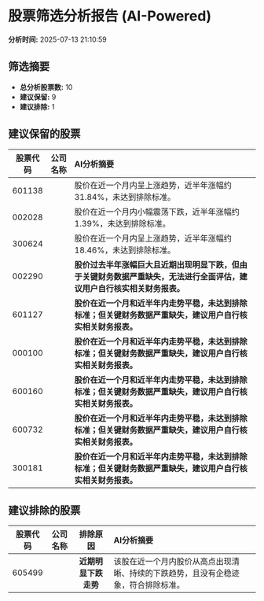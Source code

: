 # 股票筛选分析报告 (AI-Powered)

**分析时间:** 2025-07-13 21:10:59

## 筛选摘要

- **总分析股票数:** 10
- **建议保留:** 9
- **建议排除:** 1

## 建议保留的股票

| 股票代码 | 公司名称 | AI分析摘要 |
|:---:|:---:|:---|
| 601138 |  | 股价在近一个月内呈上涨趋势，近半年涨幅约31.84%，未达到排除标准。 |
| 002028 |  | 股价在近一个月内小幅震荡下跌，近半年涨幅约1.39%，未达到排除标准。 |
| 300624 |  | 股价在近一个月内呈上涨趋势，近半年涨幅约18.46%，未达到排除标准。 |
| 002290 |  | **股价过去半年涨幅巨大且近期出现明显下跌，但由于关键财务数据严重缺失，无法进行全面评估，建议用户自行核实相关财务报表。** |
| 601127 |  | **股价在近一个月和近半年内走势平稳，未达到排除标准；但关键财务数据严重缺失，建议用户自行核实相关财务报表。** |
| 000100 |  | **股价在近一个月和近半年内走势平稳，未达到排除标准；但关键财务数据严重缺失，建议用户自行核实相关财务报表。** |
| 600160 |  | **股价在近一个月和近半年内走势平稳，未达到排除标准；但关键财务数据严重缺失，建议用户自行核实相关财务报表。** |
| 600732 |  | **股价在近一个月和近半年内走势平稳，未达到排除标准；但关键财务数据严重缺失，建议用户自行核实相关财务报表。** |
| 300181 |  | **股价在近一个月和近半年内走势平稳，未达到排除标准；但关键财务数据严重缺失，建议用户自行核实相关财务报表。** |

## 建议排除的股票

| 股票代码 | 公司名称 | 排除原因 | AI分析摘要 |
|:---:|:---:|:---:|:---|
| 605499 |  | **近期明显下跌走势** | 该股在近一个月内股价从高点出现清晰、持续的下跌趋势，且没有企稳迹象，符合排除标准。 |
